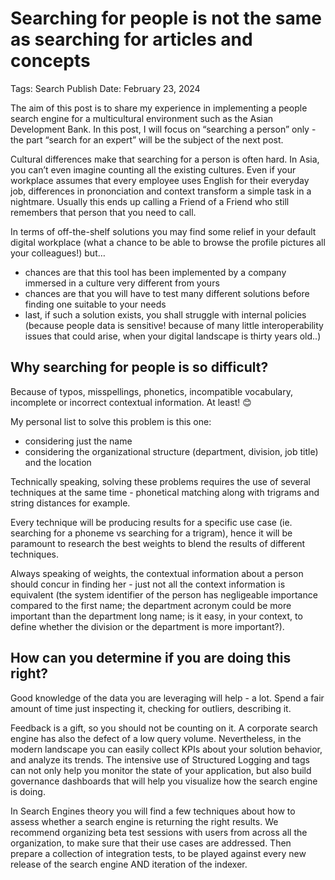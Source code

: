 # Searching for people is not the same as searching for articles and concepts

Tags: Search
Publish Date: February 23, 2024

The aim of this post is to share my experience in implementing a people search engine for a multicultural environment such as the Asian Development Bank. In this post, I will focus on “searching a person” only - the part “search for an expert” will be the subject of the next post.

Cultural differences make that searching for a person is often hard. In Asia, you can’t even imagine counting all the existing cultures. Even if your workplace assumes that every employee uses English for their everyday job, differences in prononciation and context transform a simple task in a nightmare. Usually this ends up calling a Friend of a Friend who still remembers that person that you need to call.

In terms of off-the-shelf solutions you may find some relief in your default digital workplace (what a chance to be able to browse the profile pictures all your colleagues!) but…


- chances are that this tool has been implemented by a company immersed in a culture very different from yours
- chances are that you will have to test many different solutions before finding one suitable to your needs
- last, if such a solution exists, you shall struggle with internal policies (because people data is sensitive! because of many little interoperability issues that could arise, when your digital landscape is thirty years old..)


## Why searching for people is so difficult?


Because of typos, misspellings, phonetics, incompatible vocabulary, incomplete or incorrect contextual information. At least! 😊

My personal list to solve this problem is this one:


- considering just the name
- considering the organizational structure (department, division, job title) and the location

Technically speaking, solving these problems requires the use of several techniques at the same time - phonetical matching along with trigrams and string distances for example.

Every technique will be producing results for a specific use case (ie. searching for a phoneme vs searching for a trigram), hence it will be paramount to research the best weights to blend the results of different techniques.

Always speaking of weights, the contextual information about a person should concur in finding her - just not all the context information is equivalent (the system identifier of the person has negligeable importance compared to the first name; the department acronym could be more important than the department long name; is it easy, in your context, to define whether the division or the department is more important?).


## How can you determine if you are doing this right?


Good knowledge of the data you are leveraging will help - a lot. Spend a fair amount of time just inspecting it, checking for outliers, describing it.

Feedback is a gift, so you should not be counting on it. A corporate search engine has also the defect of a low query volume. Nevertheless, in the modern landscape you can easily collect KPIs about your solution behavior, and analyze its trends. The intensive use of Structured Logging and tags can not only help you monitor the state of your application, but also build governance dashboards that will help you visualize how the search engine is doing.

 In Search Engines theory you will find a few techniques about how to assess whether a search engine is returning the right results. We recommend organizing beta test sessions with users from across all the organization, to make sure that their use cases are addressed. Then prepare a collection of integration tests, to be played against every new release of the search engine AND iteration of the indexer.
